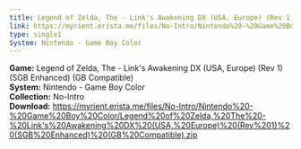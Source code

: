 ```yaml
---
title: Legend of Zelda, The - Link's Awakening DX (USA, Europe) (Rev 1) (SGB Enhanced) (GB Compatible)
link: https://myrient.erista.me/files/No-Intro/Nintendo%20-%20Game%20Boy%20Color/Legend%20of%20Zelda,%20The%20-%20Link's%20Awakening%20DX%20(USA,%20Europe)%20(Rev%201)%20(SGB%20Enhanced)%20(GB%20Compatible).zip
type: single1
System: Nintendo - Game Boy Color
---
```

<b>Game:</b> Legend of Zelda, The - Link's Awakening DX (USA, Europe) (Rev 1) (SGB Enhanced) (GB Compatible)<br>
<b>System:</b> Nintendo - Game Boy Color<br>
<b>Collection:</b> No-Intro<br>
<b>Download:</b> https://myrient.erista.me/files/No-Intro/Nintendo%20-%20Game%20Boy%20Color/Legend%20of%20Zelda,%20The%20-%20Link's%20Awakening%20DX%20(USA,%20Europe)%20(Rev%201)%20(SGB%20Enhanced)%20(GB%20Compatible).zip